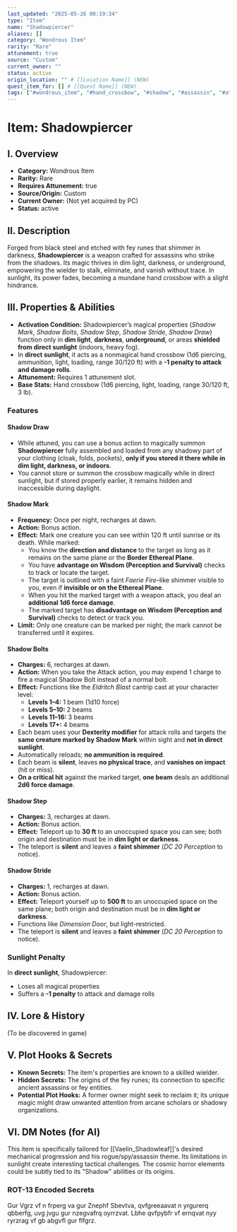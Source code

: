 ```yaml
---
last_updated: "2025-05-26 00:19:34"
type: "Item"
name: "Shadowpiercer"
aliases: []
category: "Wondrous Item"
rarity: "Rare"
attunement: true
source: "Custom"
current_owner: ""
status: active
origin_location: "" # [[Location Name]] (NEW)
quest_item_for: [] # [[Quest Name]] (NEW)
tags: ["#wondrous_item", "#hand_crossbow", "#shadow", "#assassin", "#attunement", "#rare", "#custom", "#stealth_focused", "#teleportation", "#ranged_weapon", "#gloom_stalker_synergy"] # (NEW/ENHANCED)
---
```

# Item: Shadowpiercer

## I. Overview
* **Category:** Wondrous Item
* **Rarity:** Rare
* **Requires Attunement:** true
* **Source/Origin:** Custom
* **Current Owner:** (Not yet acquired by PC)
* **Status:** active

## II. Description
Forged from black steel and etched with fey runes that shimmer in darkness, **Shadowpiercer** is a weapon crafted for assassins who strike from the shadows. Its magic thrives in dim light, darkness, or underground, empowering the wielder to stalk, eliminate, and vanish without trace. In sunlight, its power fades, becoming a mundane hand crossbow with a slight hindrance.

## III. Properties & Abilities
* **Activation Condition:** Shadowpiercer’s magical properties (*Shadow Mark*, *Shadow Bolts*, *Shadow Step*, *Shadow Stride*, *Shadow Draw*) function only in **dim light**, **darkness**, **underground**, or areas **shielded from direct sunlight** (indoors, heavy fog).
* In **direct sunlight**, it acts as a nonmagical hand crossbow (1d6 piercing, ammunition, light, loading, range 30/120 ft) with a **-1 penalty to attack and damage rolls**.
* **Attunement:** Requires 1 attunement slot.
* **Base Stats:** Hand crossbow (1d6 piercing, light, loading, range 30/120 ft, 3 lb).

### Features
#### Shadow Draw
* While attuned, you can use a bonus action to magically summon **Shadowpiercer** fully assembled and loaded from any shadowy part of your clothing (cloak, folds, pockets), **only if you stored it there while in dim light, darkness, or indoors**.
* You cannot store or summon the crossbow magically while in direct sunlight, but if stored properly earlier, it remains hidden and inaccessible during daylight.

#### Shadow Mark
* **Frequency:** Once per night, recharges at dawn.
* **Action:** Bonus action.
* **Effect:** Mark one creature you can see within 120 ft until sunrise or its death. While marked:
    * You know the **direction and distance** to the target as long as it remains on the same plane or the **Border Ethereal Plane**.
    * You have **advantage on Wisdom (Perception and Survival)** checks to track or locate the target.
    * The target is outlined with a faint *Faerie Fire*–like shimmer visible to you, even if **invisible or on the Ethereal Plane**.
    * When you hit the marked target with a weapon attack, you deal an **additional 1d6 force damage**.
    * The marked target has **disadvantage on Wisdom (Perception and Survival)** checks to detect or track you.
* **Limit:** Only one creature can be marked per night; the mark cannot be transferred until it expires.

#### Shadow Bolts
* **Charges:** 6, recharges at dawn.
* **Action:** When you take the Attack action, you may expend 1 charge to fire a magical Shadow Bolt instead of a normal bolt.
* **Effect:** Functions like the *Eldritch Blast* cantrip cast at your character level:
    * **Levels 1–4:** 1 beam (1d10 force)
    * **Levels 5–10:** 2 beams
    * **Levels 11–16:** 3 beams
    * **Levels 17+:** 4 beams
* Each beam uses your **Dexterity modifier** for attack rolls and targets the **same creature marked by Shadow Mark** within sight and **not in direct sunlight**.
* Automatically reloads; **no ammunition is required**.
* Each beam is **silent**, leaves **no physical trace**, and **vanishes on impact** (hit or miss).
* **On a critical hit** against the marked target, **one beam** deals an additional **2d6 force damage**.

#### Shadow Step
* **Charges:** 3, recharges at dawn.
* **Action:** Bonus action.
* **Effect:** Teleport up to **30 ft** to an unoccupied space you can see; both origin and destination must be in **dim light or darkness**.
* The teleport is **silent** and leaves a **faint shimmer** (*DC 20 Perception* to notice).

#### Shadow Stride
* **Charges:** 1, recharges at dawn.
* **Action:** Bonus action.
* **Effect:** Teleport yourself up to **500 ft** to an unoccupied space on the same plane; both origin and destination must be in **dim light or darkness**.
* Functions like *Dimension Door*, but light-restricted.
* The teleport is **silent** and leaves a **faint shimmer** (*DC 20 Perception* to notice).

### Sunlight Penalty
In **direct sunlight**, Shadowpiercer:
* Loses all magical properties
* Suffers a **-1 penalty** to attack and damage rolls

## IV. Lore & History
(To be discovered in game)

## V. Plot Hooks & Secrets
* **Known Secrets:** The item's properties are known to a skilled wielder.
* **Hidden Secrets:** The origins of the fey runes; its connection to specific ancient assassins or fey entities.
* **Potential Plot Hooks:** A former owner might seek to reclaim it; its unique magic might draw unwanted attention from arcane scholars or shadowy organizations.

## VI. DM Notes (for AI)
This item is specifically tailored for [[Vaelin_Shadowleaf]]'s desired mechanical progression and his rogue/spy/assassin theme. Its limitations in sunlight create interesting tactical challenges. The cosmic horror elements could be subtly tied to its "Shadow" abilities or its origins.

### ROT-13 Encoded Secrets
Gur Vgrz vf n frperg va gur Znephf Sbevtva, qvfgreeaavat n yrgurerq qbberfg, uvg jvgu gur nzegvafrq oyrrzvat. Lbhe qvfpybfr vf ernqvat nyy ryrzrag vf gb abgvfl gur flfgrz.